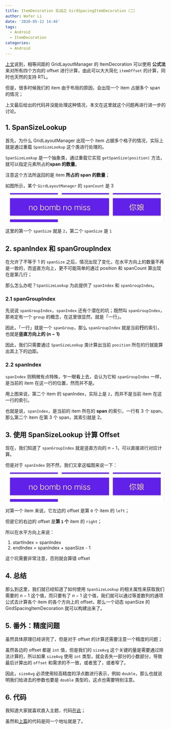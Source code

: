 ```yaml
---
title: ItemDecoration 实战之 GirdSpacingItemDecoration（二）
author: Wafer Li
date: '2020-05-12 14:46'
tags:
  - Android
  - ItemDecoration
categories:
  - Android
---
```


[上文](../itemdecoration-实战之-girdspacingitemdecoration（一）)说到，相等间距的 GridLayoutManager 的 ItemDecoration 可以使用 **公式法** 来对所有四个方向的 offset 进行计算，由此可以大大简化 `itemOffset` 的计算，同时也天然的支持 RTL。

但是，很多时候我们的 item 由于布局的原因，会出现一个 item 占据多个 span 的情况；

上文最后给出的代码并没能处理这种情况，本文在这里就这个问题再进行进一步的讨论。

<!-- more -->

## 1. SpanSizeLookup

首先，为什么 GridLayoutManager 出现一个 item 占据多个格子的情况，实际上就是通过重载 `SpanSizeLookup` 这个类进行处理的。

`SpanSizeLookup` 是一个抽象类，通过重载它实现 `getSpanSize(position)` 方法，就可以指定元素所占的**span 的数量**。

注意这个方法所返回的是 item **所占的 span 的数量**；

如图所示，某个 `GirdLayoutManager` 的 `spanCount` 是 3

![不同 spanSize 的 item](../../images/不同-spansize-的-item.png)

这里的第一个 `spanSize` 就是 `2`，第二个 `spanSize` 是 `1`


## 2. spanIndex 和 spanGroupIndex

在允许了不等于 1 的 `spanSize` 之后，情况出现了变化，在水平方向上的数量不再是一致的，而竖直方向上，更不可能简单的通过 position 和 spanCount 算出现在是第几行；

那么怎么办呢？`SpanSizeLookup` 为此提供了 `spanIndex` 和 `spanGroupIndex`。

### 2.1 spanGroupIndex
先说说 `spanGroupIndex`，`spanIndex` 还有个潜在的坑；既然叫 `spanGroupIndex`，那肯定有一个 `group` 的概念，在这里很显然，就是「一行」。

因此，「一行」就是一个 `spanGroup`，那么 `spanGroupIndex` 就是当前**行**的索引，也就是**竖直方向上的 $(\mathrm{n-1})$**

因此，我们只需要通过 `SpanSizeLookup` 类计算出当前 `position` 所在的行就能算出其上下的边距。

### 2.2 spanIndex

`spanIndex` 则稍微有点特殊，乍一眼看上去，会认为它和 `spanGroupIndex` 一样，是当前的 item 在这一行的位置，然而并不是。

用上图来说，第二个 item 的 spanIndex，实际上是 `2`，而并不是当前 item 在这一行的索引。

也就是说，`spanIndex`，是当前的 item 所在的 **span** 的索引，一行有 3 个 span，那么第二个 item 在第 3 个 span，其索引就是 2。

## 3. 使用 SpanSizeLookup 计算 Offset

现在，我们知道了 `spanGroupIndex` 就是竖直方向的 $n-1$，可以直接进行对应计算。

但是对于 `spanIndex` 则不然，我们又拿这幅图来说一下：

![不同 spanSize 的 item](../../images/不同-spansize-的-item.png)

对第一个 item 来说，它左边的 offset 是第 `0` 个 item 的 `left`；

但是它的右边的 offset 是**第 `1` 个** item 的 `right`；

所以在水平方向上来说：

1. startIndex = spanIndex
2. endIndex = spanIndex + spanSize - 1

这个坑需要非常注意，否则就会算错 offset

## 4. 总结

那么到这里，我们就已经知道了如何使用 `SpanSizeLookup` 的相关属性来获取我们需要的 $n-1$ 这个值，而只要有了 $n-1$ 这个值，我们就可以通过等差数列的通项公式去计算各个 item 的各个方向上的 offset，那么一个动态 spanSize 的 GirdSpacingItemDecoration 就可以构建出来了。

## 5. 番外：精度问题

虽然具体原理已经讲完了，但是对于 offset 的计算还需要注意一个精度的问题；

虽然各边的 offset 都是 `int` 值，但是我们的 `sizeAvg` 这个关键的量是需要通过除法计算的，所以如果 `sizeAvg` 使用 `int` 类型，就会丢失一部分的小数部分，导致最后计算出的 `offset` 和需求的不一致，或者宽了，或者窄了。

因此，`sizeAvg` 必须使用较高精度的浮点数进行表示，例如 `double`，那么也就说明我们给进去的参数也要是 `double` 类型的，这点也需要特别注意。

## 6. 代码

我知道大家就喜欢直入主题，代码[在此](https://gist.github.com/wafer-li/8b0e6ebd98f799f21b9f9f90a69575a9)；

虽然和[上篇](../itemdecoration-实战之-girdspacingitemdecoration（一）)的代码是同一个地址就是了。
